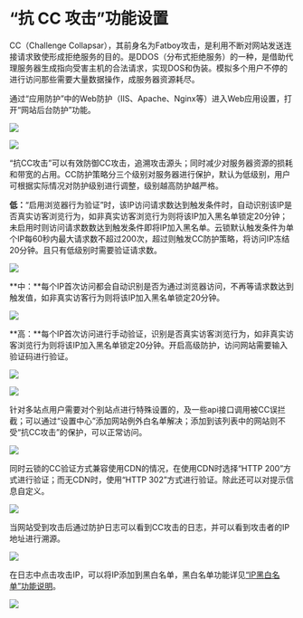 # “抗 CC 攻击”功能设置

CC（Challenge Collapsar），其前身名为Fatboy攻击，是利用不断对网站发送连接请求致使形成拒绝服务的目的。是DDOS（分布式拒绝服务）的一种，是借助代理服务器生成指向受害主机的合法请求，实现DOS和伪装。模拟多个用户不停的进行访问那些需要大量数据操作，成服务器资源耗尽。

通过“应用防护”中的Web防护（IIS、Apache、Nginx等）进入Web应用设置，打开“网站后台防护”功能。

![](../.gitbook/assets/f0701.png)

![](../.gitbook/assets/f0901.png)

“抗CC攻击”可以有效防御CC攻击，追溯攻击源头；同时减少对服务器资源的损耗和带宽的占用。CC防护策略分三个级别对服务器进行保护，默认为低级别，用户可根据实际情况对防护级别进行调整，级别越高防护越严格。

**低：**“启用浏览器行为验证”时，该IP访问请求数达到触发条件时，自动识别该IP是否真实访客浏览行为，如非真实访客浏览行为则将该IP加入黑名单锁定20分钟；未启用时则访问请求数数达到触发条件即将IP加入黑名单。云锁默认触发条件为单个IP每60秒内最大请求数不超过200次，超过则触发CC防护策略，将访问IP冻结20分钟。且只有低级别时需要验证请求数。

![](../.gitbook/assets/f0902.png)

**中：**每个IP首次访问都会自动识别是否为通过浏览器访问，不再等请求数达到触发值，如非真实访客行为则将该IP加入黑名单锁定20分钟。

![](../.gitbook/assets/f0903.png)

**高：**每个IP首次访问进行手动验证，识别是否真实访客浏览行为，如非真实访客浏览行为则将该IP加入黑名单锁定20分钟。开启高级防护，访问网站需要输入验证码进行验证。

![](../.gitbook/assets/f0904.png)

![](../.gitbook/assets/f0905.png)

针对多站点用户需要对个别站点进行特殊设置的，及一些api接口调用被CC误拦截；可以通过“设置中心”添加网站例外白名单解决；添加到该列表中的网站则不受“抗CC攻击”的保护，可以正常访问。

![](../.gitbook/assets/f0906.png)

同时云锁的CC验证方式兼容使用CDN的情况，在使用CDN时选择“HTTP 200”方式进行验证；而无CDN时，使用“HTTP 302”方式进行验证。除此还可以对提示信息自定义。

![](../.gitbook/assets/f0907.png)

当网站受到攻击后通过防护日志可以看到CC攻击的日志，并可以看到攻击者的IP地址进行溯源。

![](../.gitbook/assets/f0908.png)

在日志中点击攻击IP，可以将IP添加到黑白名单，黑白名单功能详见[“IP黑白名单”功能说明](f23.md)。

![](../.gitbook/assets/f0909.png)
